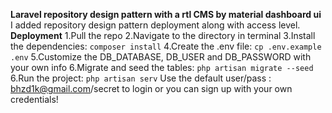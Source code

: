 **Laravel repository design pattern with a rtl CMS by material dashboard ui** <br>
I added repository design pattern deployment along with access level.
**Deployment**
1.Pull the repo
2.Navigate to the directory in terminal
3.Install the dependencies:
`composer install`
4.Create the .env file:
`cp .env.example .env`
5.Customize the DB_DATABASE, DB_USER and DB_PASSWORD with your own info
6.Migrate and seed the tables:
`php artisan migrate --seed`
6.Run the project:
`php artisan serv`
Use the default user/pass : bhzd1k@gmail.com/secret to login or you can sign up with your own credentials!

